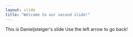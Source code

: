 ```yaml
---
layout: slide
title: "Welcome to our second slide!"
---
```


This is Danieljsteiger's slide
Use the left arrow to go back!
